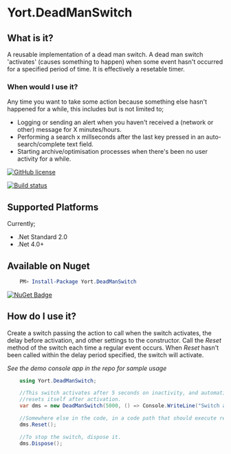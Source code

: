 # Yort.DeadManSwitch

## What is it?
A reusable implementation of a dead man switch. A dead man switch 'activates' (causes something to happen) when some event hasn't occurred for a specified period of time. It is effectively a resetable timer.

### When would I use it?
Any time you want to take some action because something else hasn't happened for a while, this includes but is not limited to;

* Logging or sending an alert when you haven't received a (network or other) message for X minutes/hours.
* Performing a search x millseconds after the last key pressed in an auto-search/complete text field.
* Starting archive/optimisation processes when there's been no user activity for a while.

[![GitHub license](https://img.shields.io/github/license/mashape/apistatus.svg)](https://github.com/Yortw/Yort.DeadManSwitch/blob/master/LICENSE) 

[![Build status](https://ci.appveyor.com/api/projects/status/orbrd1dkd2s40dm1?svg=true)](https://ci.appveyor.com/project/Yortw/yort-deadmanswitch)

## Supported Platforms
Currently;

* .Net Standard 2.0 
* .Net 4.0+

## Available on Nuget

```powershell
    PM> Install-Package Yort.DeadManSwitch
```
[![NuGet Badge](https://buildstats.info/nuget/Yort.DeadManSwitch)](https://www.nuget.org/packages/Yort.DeadManSwitch/)

## How do I use it?

Create a switch passing the action to call when the switch activates, the delay before activation, and other settings to the constructor. Call the *Reset* method of the switch each time a regular event occurs. When *Reset* hasn't been called within the delay period specified, the switch will activate.

*See the demo console app in the repo for sample usage*

```c#
    using Yort.DeadManSwitch;

    //This switch activates after 5 seconds on inactivity, and automatically
    //resets itself after activation.
    var dms = new DeadManSwitch(5000, () => Console.WriteLine("Switch activated!")), (reason) => Console.WriteLine("Reset because " + reason.ToString()), true);

    //Somewhere else in the code, in a code path that should execute regularly within 5 seconds
    dms.Reset();

    //To stop the switch, dispose it.
    dms.Dispose();
```
